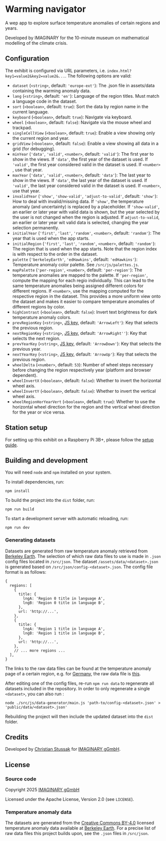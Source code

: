 # Warming navigator

A wep app to explore surface temperature anomalies of certain regions and years.

Developed by IMAGINARY for the 10-minute museum on mathematical modelling of the climate crisis.

## Configuration

The exhibit is configured via URL parameters, i.e. `index.html?key1=value2&key2=value2&...`. The following options are
valid:

- `dataset` (`<string>`, default: `'europe-ext'`): The .json file in assets/data containing the warming anomaly data.
- `lang` (`<string>`, default: `'en'`): Language of the region titles. Must match a language code in the dataset.
- `sort` (`<boolean>`, default: `true`): Sort the data by region name in the current language.
- `keyboard` (`<boolean>`, default: `true`): Navigate via keyboard.
- `wheel` (`<boolean>`, default: `false`): Navigate via the mouse wheel and trackpad.
- `singleCellView` (`<boolean>`, default: `true`): Enable a view showing only the current region and year.
- `gridView` (`<boolean>`, default: `false`): Enable a view showing all data in a grid (for debugging).
- `minYear` (`'data'`, `'valid'`, `<number>`, default: `'valid'`): The first year to show in the views. If `'data'`, the
  first year of the dataset is used. If `'valid'`, the first year considered valid in the dataset is used. If `<number>`
  , use that year.
- `maxYear` (`'data'`, `'valid'`, `<number>`, default: `'data'`): The last year to show in the views. If `'data'`, the
  last year of the dataset is used. If `'valid'`, the last year considered valid in the dataset is used. If `<number>`,
  use that year.
- `invalidYear` (`'show'`, `'show-valid'`, `'adjust-to-valid'`, default: `'show'`): How to deal with invalid/missing
  data. If `'show'`, the temperature anomaly (and uncertainty) is replaced by a placeholder. If `'show-valid'`, an
  earlier or later year with valid data is shown, but the year selected by the user is not changed when the region is
  adjusted. If `adjust-to-valid`, an earlier or later year wit valid data is selected, changing the year selection
  permanently.
- `initialYear` (`'first'`, `'last'`, `'random'`, `<number>`, default: `'random'`): The year that is used when the app
  starts.
- `initialRegion` (`'first'`, `'last'`, `'random'`, `<number>`, default: `'random'`): The region that is used when the
  app starts. Note that the region index is with respect to the order in the dataset.
- `palette` (`'berkeleyEarth'`, `'edHawkins'`, default: `'edHawkins'`): Temperature anomaly color palette.
  See `/src/js/palettes.js`.
- `mapPalette` (`'per-region'`, `<number>`, default: `'per-region'`): The temperature anomalies are mapped to the
  palette. If `'per-region'`, compute the mapping for each regio individually. This can lead to the same temperature
  anomalies being assigned different colors for different regions. If `<number>`, use the mapping computed for the
  respective region in the dataset. This provides a more uniform view onto the dataset and makes it easier to compare
  temperature anomalies of different regions by color.
- `highContrast` (`<boolean>`, default: `false`): Invert text brightness for dark temperature anomaly colors.
- `prevRegionKey` (`<string>`, [JS key](https://developer.mozilla.org/en-US/docs/Web/API/KeyboardEvent/key/Key_Values),
  default: `'ArrowLeft'`): Key that selects the previous region.
- `nextRegionKey` (`<string>`, [JS key](https://developer.mozilla.org/en-US/docs/Web/API/KeyboardEvent/key/Key_Values),
  default: `'ArrowRight''`): Key that selects the next region.
- `prevYearKey` (`<string>`, [JS key](https://developer.mozilla.org/en-US/docs/Web/API/KeyboardEvent/key/Key_Values),
  default: `'ArrowDown'`): Key that selects the previous year.
- `nextYearKey` (`<string>`, [JS key](https://developer.mozilla.org/en-US/docs/Web/API/KeyboardEvent/key/Key_Values),
  default: `'ArrowUp'`): Key that selects the previous region.
- `wheelDelta` (`<number>`, default: `53`): Number of wheel steps necessary before changing the region respectively
  year (platform and browser dependent).
- `wheelInvertX` (`<boolean>`, default: `false`): Whether to invert the horizontal wheel axis.
- `wheelInvertY` (`<boolean>`, default: `false`): Whether to invert the vertical wheel axis.
- `wheelRegionHorYearVert` (`<boolean>`, default: `true`): Whether to use the horizontal wheel direction for the region
  and the vertical wheel direction for the year or vice versa.

## Station setup

For setting up this exhibit on a Raspberry Pi 3B+, please follow the [setup guide](station/README.md).

## Building and development

You will need `node` and `npm` installed on your system.

To install dependencies, run:

```shell
npm install
```

To build the project into the `dist` folder, run:

```shell
npm run build
```

To start a development server with automatic reloading, run:

```shell
npm run dev
```

### Generating datasets

Datasets are generated from raw temperature anomaly retrieved from [Berkeley Earth](http://berkeleyearth.lbl.gov). The
selection of which raw data files to use is made in `.json` config files located in `/src/json`. The
dataset `/assets/data/<dataset>.json` is generated based on `/src/json/config-<dataset>.json`. The config file format is
as follows:

```json5
{
  regions: [
    {
      title: {
        lngA: 'Region 0 title in language A',
        lngB: 'Region 0 title in language B',
      },
      url: 'http://...',
    },
    {
      title: {
        lngA: 'Region 1 title in language A',
        lngB: 'Region 1 title in language B',
      },
      url: 'http://...',
    },
    // ... more regions ...
  ],
}
```

The links to the raw data files can be found at the temperature anomaly page of a certain region, e.g.
for [Germany](http://berkeleyearth.lbl.gov/regions/germany), the raw data file
is [this](http://berkeleyearth.lbl.gov/auto/Regional/TAVG/Text/germany-TAVG-Trend.txt).

After editing one of the config files, re-run `npm run data` to regenerate all datasets included in the repository.
In order to only regenerate a single `<dataset>`, you can also run :

```shell
node ./src/js/data-generator/main.js 'path-to/config-<dataset>.json' > 'public/data/<dataset>.json'
```

Rebuilding the project will then include the updated dataset into the `dist` folder.

## Credits

Developed by [Christian Stussak](https://github.com/porst17) for [IMAGINARY gGmbH](https://www.imaginary.org).

## License

### Source code

Copyright 2025 [IMAGINARY gGmbH](https://www.imaginary.org)

Licensed under the Apache License, Version 2.0 (see `LICENSE`).

### Temperature anomaly data

The datasets are generated from the [Creative Commons BY-4.0](https://creativecommons.org/licenses/by/4.0/) licensed
temperature anomaly data available at [Berkeley Earth](http://berkeleyearth.lbl.gov). For a precise list of raw data
files this project builds upon, see the `.json` files in `/src/json`.
